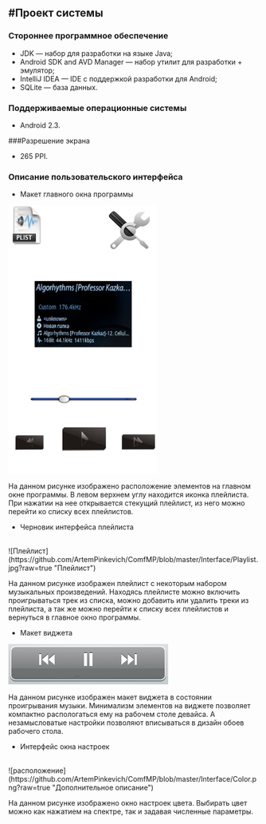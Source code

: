 #Проект системы
----------
### Стороннее программное обеспечение
* JDK — набор для разработки на языке Java;
* Android SDK and AVD Manager — набор утилит для разработки + эмулятор;
* IntelliJ IDEA  — IDE c поддержкой разработки для Android;
* SQLite — база данных.

### Поддерживаемые операционные системы
* Android 2.3.

###Разрешение экрана
 * 265 PPI.

### Описание пользовательского интерфейса
* Макет главного окна программы

<img src="https://github.com/ArtemPinkevich/ComfMP/blob/master/Interface/UI.png?raw=true" width="300px"/>

На данном рисунке изображено расположение элементов на главном окне программы. В левом верхнем углу находится иконка плейлиста. При нажатии на нее открывается стекущий плейлист, из него можно перейти ко списку всех плейлистов.

* Черновик интерфейса плейлиста
<br>
![Плейлист](https://github.com/ArtemPinkevich/ComfMP/blob/master/Interface/Playlist.jpg?raw=true "Плейлист") 

На данном рисунке изображен плейлист с некоторым набором музыкальных произведений. Находясь плейлисте можно включить проигрываться трек из списка, можно добавить или удалить треки из плейлиста, а так же можно перейти к списку всех плейлистов и вернуться в главное окно программы.
<br>
* Макет виджета

![Виджет](https://github.com/ArtemPinkevich/ComfMP/blob/master/Interface/Gadget.jpg?raw=true "Виджет") 

На данном рисунке изображен макет виджета в состоянии проигрывания музыки. Минимализм элементов на виджете позволяет компактно распологаться ему на рабочем столе девайса. А незамысловатые настройки позволяют вписываться в дизайн обоев рабочего стола.

* Интерфейс окна настроек
<br>
![расположение](https://github.com/ArtemPinkevich/ComfMP/blob/master/Interface/Color.png?raw=true "Дополнительное описание") 

На данном рисунке изображено окно настроек цвета. Выбирать цвет можно как нажатием на спектре, так и задавая численные параметры.
